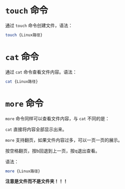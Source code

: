# `touch` 命令

通过 `touch` 命令创建文件，语法：

```bash
touch {Linux路径}
```

# `cat` 命令

通过 `cat` 命令查看文件内容。语法：

```bash
cat {Linux路径}
```

# `more` 命令

`more` 命令同样可以查看文件内容，与 `cat` 不同的是：

`cat` 直接将内容全部显示出来。

`more` 支持翻页，如果文件内容过多，可以一页一页的展示。

按空格翻页，按b回退到上一页，按q退出查看。

语法：

```bash
more {Linux路径}
```

**注意是文件而不是文件夹！！！**
